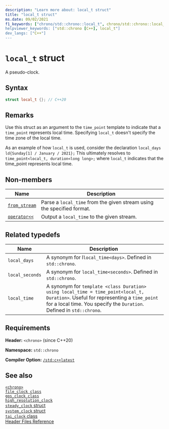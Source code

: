 ```yaml
---
description: "Learn more about: local_t struct"
title: "local_t struct"
ms.date: 09/02/2021
f1_keywords: ["chrono/std::chrono::local_t", chrono/std::chrono::local_t:local_time", "chrono/std::chrono::local_days", "chrono/std::chrono::local_seconds"]
helpviewer_keywords: ["std::chrono [C++], local_t"]
dev_langs: ["C++"]
---
```


# `local_t` struct

A pseudo-clock.

## Syntax

```cpp
struct local_t {}; // C++20
```

## Remarks

Use this struct as an argument to the `time_point` template to indicate that a `time_point` represents local time. Specifying `local_t` doesn't specify the time zone of the local time.

As an example of how `local_t` is used, consider the declaration `local_days ld{Sunday[1] / January / 2021};` This ultimately resolves to `time_point<local_t, duration<long long>;` where `local_t` indicates that the time_point represents local time.

## Non-members

| Name | Description |
|--|--|
| [`from_stream`](chrono-functions.md#std-chrono-from-stream) | Parse a `local_time` from the given stream using the specified format. |
| [`operator<<`](chrono-operators.md#op_left_shift) | Output a `local_time` to the given stream. |

## Related typedefs

|Name|Description|
|----------|-----------------|
|`local_days`|A synonym for l`local_time<days>`. Defined in `std::chrono`.|
|`local_seconds`|A synonym for `local_time<seconds>`. Defined in `std::chrono`.|
|`local_time`|A synonym for `template <class Duration> using local_time = time_point<local_t, Duration>`. Useful for representing a `time_point` for a local time. You specify the `Duration`. Defined in `std::chrono`.|

## Requirements

**Header:** `<chrono>` (since C++20)

**Namespace:** `std::chrono`

**Compiler Option:** [`/std:c++latest`](../build/reference/std-specify-language-standard-version.md)

## See also

[`<chrono>`](chrono.md)\
[`file_clock class`](file-clock-class.md)\
[`gps_clock class`](gps-clock-class.md)\
[`high_resolution_clock`](high-resolution-clock-struct.md)\
[`steady_clock` struct](steady-clock-struct.md)\
[`system_clock` struct](system-clock-structure.md)\
[`tai_clock` class](tai-clock-class.md)\
[Header Files Reference](cpp-standard-library-header-files.md)
